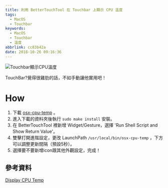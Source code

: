 ```yaml
---
title: 利用 BetterTouchTool 在 Touchbar 上顯示 CPU 溫度
tags:
  - MacOS
  - Touchbar
keywords:
  - MacOS
  - Touchbar
  - 溫度
abbrlink: cc83b42a
date: 2018-10-26 09:16:36
---
```


![Touchbar顯示CPU溫度](https://res.cloudinary.com/driftkingtw/image/upload/f_auto/v1540517774/blog/2018/10/%E5%88%A9%E7%94%A8BetterTouchTool%E5%9C%A8Touchbar%E4%B8%8A%E9%A1%AF%E7%A4%BACPU%E6%BA%AB%E5%BA%A6/Touch_Bar_Shot_2018-10-26_at_9.34.17_AM.png)

TouchBar?覺得很雞肋的話，不如手動讓他實用吧！<!--more-->

# How

1. 下載 [osx-cpu-temp](https://github.com/lavoiesl/osx-cpu-temp) 。
2. 進入下載的資料夾後執行 `sudo make install` 安裝。
3. 在 BetterTouchTool 裡新增 Widget/Gesture，選擇 'Run Shell Script and Show Return Value'。
4. 雙擊打開進階設定，更改 LaunchPath `/usr/local/bin/osx-cpu-temp` ，下方可以調整更新間隔（預設5秒）。
5. 選擇要不要新增icon跟其他外觀設定，完成！

## 參考資料

[Display CPU Temp](https://community.folivora.ai/t/display-cpu-temp/1082)